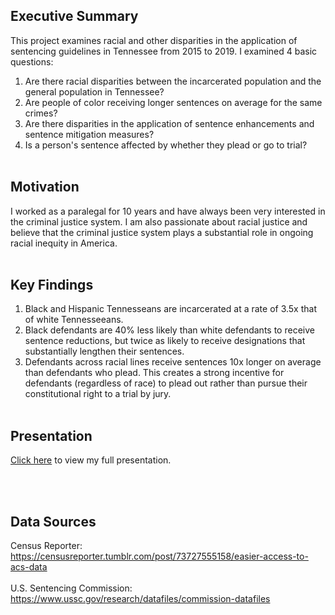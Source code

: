 ## Executive Summary
This project examines racial and other disparities in the application of sentencing guidelines in Tennessee from 2015 to 2019. I examined 4 basic questions:
1. Are there racial disparities between the incarcerated population and the general population in Tennessee?
2. Are people of color receiving longer sentences on average for the same crimes?
3. Are there disparities in the application of sentence enhancements and sentence mitigation measures?
4. Is a person's sentence affected by whether they plead or go to trial?
<br><br>
## Motivation
I worked as a paralegal for 10 years and have always been very interested in the criminal justice system. I am also passionate about racial justice and believe that the criminal justice system plays a substantial role in ongoing racial inequity in America. 
<br><br>
## Key Findings
1. Black and Hispanic Tennesseans are incarcerated at a rate of 3.5x that of white Tennesseeans.
2. Black defendants are 40% less likely than white defendants to receive sentence reductions, but twice as likely to receive designations that substantially lengthen their sentences.
3. Defendants across racial lines receive sentences 10x longer on average than defendants who plead. This creates a strong incentive for defendants (regardless of race) to plead out rather than pursue their constitutional right to a trial by jury.
<br><br>
## Presentation
<a href = 'https://github.com/jenwhitson/sentencing_project/blob/main/Presentation_as_PDF.pdf'>Click here</a> to view my full presentation.

<br><br>
## Data Sources
Census Reporter:
https://censusreporter.tumblr.com/post/73727555158/easier-access-to-acs-data
<br><br>
U.S. Sentencing Commission:
https://www.ussc.gov/research/datafiles/commission-datafiles 
